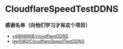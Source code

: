 # CloudflareSpeedTestDDNS


### 感谢名单（向他们学习才有这个项目）
- [ydl898898/cloudflareDDNS](https://github.com/ydl898898/cloudflareDDNS)
- [lee1080/CloudflareSpeedTestDDNS](https://github.com/lee1080/CloudflareSpeedTestDDNS)
